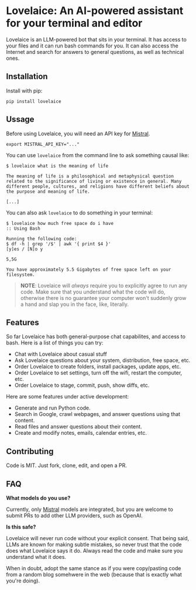 # Lovelaice: An AI-powered assistant for your terminal and editor

Lovelaice is an LLM-powered bot that sits in your terminal.
It has access to your files and it can run bash commands for you.
It can also access the Internet and search for answers to general
questions, as well as technical ones.

## Installation

Install with pip:

    pip install lovelaice

## Ussage

Before using Lovelaice, you will need an API key for [Mistral](https://mistral.ai).

    export MISTRAL_API_KEY="..."

You can use `lovelaice` from the command line to ask something causal like:

    $ lovelaice what is the meaning of life

    The meaning of life is a philosophical and metaphysical question related to the significance of living or existence in general. Many different people, cultures, and religions have different beliefs about the purpose and meaning of life.

    [...]

You can also ask `lovelaice` to do something in your terminal:

    $ lovelaice how much free space do i have
    :: Using Bash

    Running the following code:
    $ df -h | grep '/$' | awk '{ print $4 }'
    [y]es / [N]o y

    5,5G

    You have approximately 5.5 Gigabytes of free space left on your filesystem.

> **NOTE**: Lovelaice will *always* require you to explicitly agree to run any code.
Make sure that you understand what the code will do, otherwise there is no guarantee
your computer won't suddenly grow a hand and slap you in the face, like, literally.

## Features

So far Lovelaice has both general-purpose chat capabilites, and access to bash.
Here is a list of things you can try:

- Chat with Lovelaice about casual stuff
- Ask Lovelaice questions about your system, distribution, free space, etc.
- Order Lovelaice to create folders, install packages, update apps, etc.
- Order Lovelaice to set settings, turn off the wifi, restart the computer, etc.
- Order Lovelaice to stage, commit, push, show diffs, etc.

Here are some features under active development:

- Generate and run Python code.
- Search in Google, crawl webpages, and answer questions using that content.
- Read files and answer questions about their content.
- Create and modify notes, emails, calendar entries, etc.

## Contributing

Code is MIT. Just fork, clone, edit, and open a PR.

## FAQ

**What models do you use?**

Currently, only [Mistral](https://mistral.ai) models are integrated,
but you are welcome to submit PRs
to add other LLM providers, such as OpenAI.

**Is this safe?**

Lovelaice will never run code without your explicit consent.
That being said, LLMs are known for making subtle mistakes, so never
trust that the code does what Lovelaice says it do. Always read
the code and make sure you understand what it does.

When in doubt, adopt the same stance as if you were copy/pasting code from
a random blog somehwere in the web (because that is exactly what you're doing).
